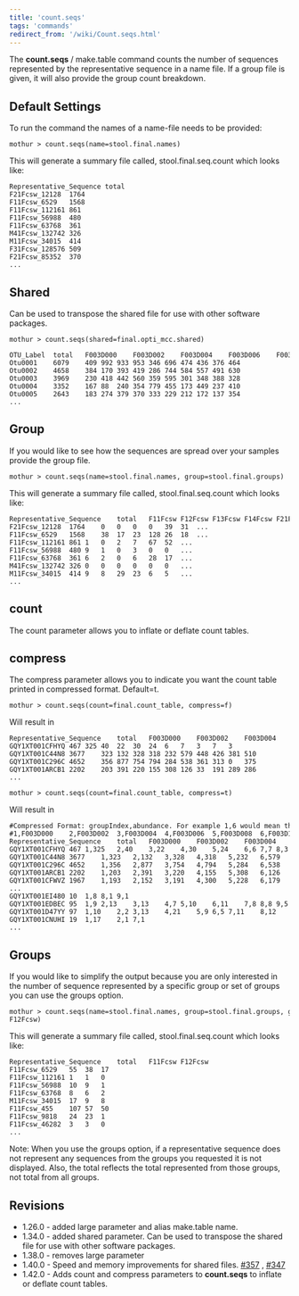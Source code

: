 ```yaml
---
title: 'count.seqs'
tags: 'commands'
redirect_from: '/wiki/Count.seqs.html'
---
```

The **count.seqs** / make.table command counts the
number of sequences represented by the representative sequence in a name
file. If a group file is given, it will also provide the group count
breakdown.

## Default Settings

To run the command the names of a name-file needs to be provided:

    mothur > count.seqs(name=stool.final.names)

This will generate a summary file called, stool.final.seq.count which
looks like:

    Representative_Sequence total  
    F21Fcsw_12128  1764
    F11Fcsw_6529   1568
    F11Fcsw_112161 861
    F11Fcsw_56988  480
    F11Fcsw_63768  361
    M41Fcsw_132742 326
    M11Fcsw_34015  414
    F31Fcsw_128576 509
    F21Fcsw_85352  370
    ...

## Shared

Can be used to transpose the shared file for use with other software
packages.

    mothur > count.seqs(shared=final.opti_mcc.shared)

    OTU_Label  total   F003D000    F003D002    F003D004    F003D006    F003D008    F003D142    F003D144    F003D146    F003D148    F003D150
    Otu0001    6079    409 992 933 953 346 696 474 436 376 464
    Otu0002    4658    384 170 393 419 286 744 584 557 491 630
    Otu0003    3969    230 418 442 560 359 595 301 348 388 328
    Otu0004    3352    167 88  240 354 779 455 173 449 237 410
    Otu0005    2643    183 274 379 370 333 229 212 172 137 354
    ...

## Group

If you would like to see how the sequences are spread over your samples
provide the group file.

    mothur > count.seqs(name=stool.final.names, group=stool.final.groups)

This will generate a summary file called, stool.final.seq.count which
looks like:

    Representative_Sequence    total   F11Fcsw F12Fcsw F13Fcsw F14Fcsw F21Fcsw F22Fcsw 
    F21Fcsw_12128  1764    0   0   0   0   39  31  ...
    F11Fcsw_6529   1568    38  17  23  128 26  18  ...
    F11Fcsw_112161 861 1   0   2   7   67  52  ...
    F11Fcsw_56988  480 9   1   0   3   0   0   ...
    F11Fcsw_63768  361 6   2   0   6   28  17  ...
    M41Fcsw_132742 326 0   0   0   0   0   0   ...
    M11Fcsw_34015  414 9   8   29  23  6   5   ...
    ...

## count

The count parameter allows you to inflate or deflate count tables.

## compress

The compress parameter allows you to indicate you want the count table
printed in compressed format. Default=t.

    mothur > count.seqs(count=final.count_table, compress=f)

Will result in

    Representative_Sequence    total   F003D000    F003D002    F003D004    F003D006    F003D008    F003D142    F003D144    F003D146    F003D148    F003D150
    GQY1XT001CFHYQ 467 325 40  22  30  24  6   7   3   7   3
    GQY1XT001C44N8 3677    323 132 328 318 232 579 448 426 381 510
    GQY1XT001C296C 4652    356 877 754 794 284 538 361 313 0   375
    GQY1XT001ARCB1 2202    203 391 220 155 308 126 33  191 289 286
    ...

    mothur > count.seqs(count=final.count_table, compress=t)

Will result in

    #Compressed Format: groupIndex,abundance. For example 1,6 would mean the read has an abundance of 6 for group 1.
    #1,F003D000    2,F003D002  3,F003D004  4,F003D006  5,F003D008  6,F003D142  7,F003D144  8,F003D146  9,F003D148  10,F003D150 
    Representative_Sequence    total   F003D000    F003D002    F003D004    F003D006    F003D008    F003D142    F003D144    F003D146    F003D148    F003D150
    GQY1XT001CFHYQ 467 1,325   2,40    3,22    4,30    5,24    6,6 7,7 8,3 9,7 10,3
    GQY1XT001C44N8 3677    1,323   2,132   3,328   4,318   5,232   6,579   7,448   8,426   9,381   10,510
    GQY1XT001C296C 4652    1,356   2,877   3,754   4,794   5,284   6,538   7,361   8,313   10,375
    GQY1XT001ARCB1 2202    1,203   2,391   3,220   4,155   5,308   6,126   7,33    8,191   9,289   10,286
    GQY1XT001CFWVZ 1967    1,193   2,152   3,191   4,300   5,228   6,179   7,172   8,161   9,111   10,280
    ...
    GQY1XT001EI480 10  1,8 8,1 9,1
    GQY1XT001EDBEC 95  1,9 2,13    3,13    4,7 5,10    6,11    7,8 8,8 9,5 10,11
    GQY1XT001D47YY 97  1,10    2,2 3,13    4,21    5,9 6,5 7,11    8,12    9,2 10,12
    GQY1XT001CNUHI 19  1,17    2,1 7,1
    ...

## Groups

If you would like to simplify the output because you are only interested
in the number of sequence represented by a specific group or set of
groups you can use the groups option.

    mothur > count.seqs(name=stool.final.names, group=stool.final.groups, groups=F11Fcsw-F12Fcsw)

This will generate a summary file called, stool.final.seq.count which
looks like:

    Representative_Sequence    total   F11Fcsw F12Fcsw 
    F11Fcsw_6529   55  38  17  
    F11Fcsw_112161 1   1   0   
    F11Fcsw_56988  10  9   1   
    F11Fcsw_63768  8   6   2   
    M11Fcsw_34015  17  9   8   
    F11Fcsw_455    107 57  50  
    F11Fcsw_9818   24  23  1   
    F11Fcsw_46282  3   3   0   
    ...

Note: When you use the groups option, if a representative sequence does
not represent any sequences from the groups you requested it is not
displayed. Also, the total reflects the total represented from those
groups, not total from all groups.

## Revisions

-   1.26.0 - added large parameter and alias make.table name.
-   1.34.0 - added shared parameter. Can be used to transpose the shared
    file for use with other software packages.
-   1.38.0 - removes large parameter
-   1.40.0 - Speed and memory improvements for shared files.
    [\#357](https://github.com/mothur/mothur/issues/357) ,
    [\#347](https://github.com/mothur/mothur/issues/347)
-   1.42.0 - Adds count and compress parameters to **count.seqs** to inflate
    or deflate count tables.


